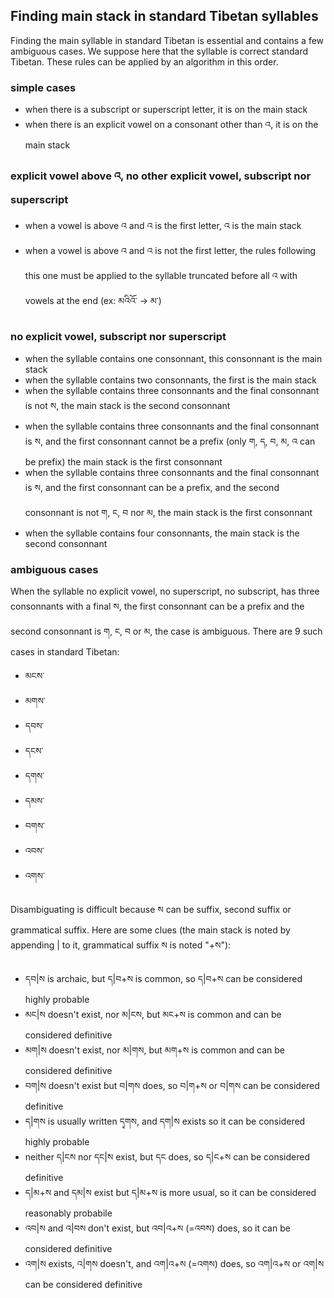 ## Finding main stack in standard Tibetan syllables

Finding the main syllable in standard Tibetan is essential and contains a few ambiguous cases. We suppose here that the syllable is correct standard Tibetan. These rules can be applied by an algorithm in this order.

### simple cases

- when there is a subscript or superscript letter, it is on the main stack
- when there is an explicit vowel on a consonant other than འ, it is on the main stack

### explicit vowel above འ, no other explicit vowel, subscript nor superscript

- when a vowel is above འ and འ is the first letter, འ is the main stack
- when a vowel is above འ and འ is not the first letter, the rules following this one must be applied to the syllable truncated before all འ with vowels at the end (ex: མའིའོ་ -> མ་)

### no explicit vowel, subscript nor superscript

- when the syllable contains one consonnant, this consonnant is the main stack
- when the syllable contains two consonnants, the first is the main stack
- when the syllable contains three consonnants and the final consonnant is not ས, the main stack is the second consonnant
- when the syllable contains three consonnants and the final consonnant is ས, and the first consonnant cannot be a prefix (only ག, ད, བ, མ, འ can be prefix) the main stack is the first consonnant
- when the syllable contains three consonnants and the final consonnant is ས, and the first consonnant can be a prefix, and the second consonnant is not ག, ང, བ nor མ, the main stack is the first consonnant
- when the syllable contains four consonnants, the main stack is the second consonnant

### ambiguous cases

When the syllable no explicit vowel, no superscript, no subscript, has three consonnants with a final ས, the first consonnant can be a prefix and the second consonnant is ག, ང, བ or མ, the case is ambiguous. There are 9 such cases in standard Tibetan:

- མངས་
- མགས་
- དབས་
- དངས་
- དགས་
- དམས་
- བགས་
- འབས་
- འགས་

Disambiguating is difficult because ས can be suffix, second suffix or grammatical suffix. Here are some clues (the main stack is noted by appending | to it, grammatical suffix ས is noted "+ས"):

- དབ|ས is archaic, but ད|བ+ས is common, so ད|བ+ས can be considered highly probable
- མང|ས doesn't exist, nor མ|ངས, but མང+ས is common and can be considered definitive
- མག|ས doesn't exist, nor མ|གས, but མག+ས is common and can be considered definitive
- བག|ས doesn't exist but བ|གས does, so བ|ག+ས or བ|གས can be considered definitive
- ད|གས is usually written དྭགས, and དག|ས exists so it can be considered highly probable
- neither ད|ངས nor དང|ས exist, but དང does, so ད|ང+ས can be considered definitive
- ད|མ+ས and དམ|ས exist but ད|མ+ས is more usual, so it can be considered reasonably probabile
- འབ|ས and འ|བས don't exist, but འབ|འ+ས (=འབས) does, so it can be considered definitive
- འག|ས exists, འ|གས doesn't, and འག|འ+ས (=འགས) does, so འག|འ+ས or འག|ས can be considered definitive
